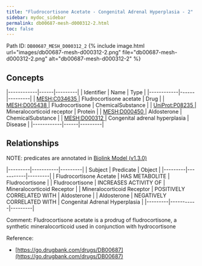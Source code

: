 ```yaml
---
title: "Fludrocortisone Acetate - Congenital Adrenal Hyperplasia - 2"
sidebar: mydoc_sidebar
permalink: db00687-mesh-d000312-2.html
toc: false 
---
```



Path ID: `DB00687_MESH_D000312_2`
{% include image.html url="images/db00687-mesh-d000312-2.png" file="db00687-mesh-d000312-2.png" alt="db00687-mesh-d000312-2" %}

## Concepts

|------------|------|---------|
| Identifier | Name | Type    |
|------------|------|---------|
| <a href="https://identifiers.org/MESH:C034635">MESH:C034635 </a> | Fludrocortisone acetate | Drug |
| <a href="https://identifiers.org/MESH:D005438">MESH:D005438 </a> | Fludrocortisone | ChemicalSubstance |
| <a href="https://identifiers.org/UniProt:P08235">UniProt:P08235 </a> | Mineralocorticoid receptor | Protein |
| <a href="https://identifiers.org/MESH:D000450">MESH:D000450 </a> | Aldosterone | ChemicalSubstance |
| <a href="https://identifiers.org/MESH:D000312">MESH:D000312 </a> | Congenital adrenal hyperplasia | Disease |
|------------|------|---------|

## Relationships


NOTE: predicates are annotated in <a href="https://github.com/biolink/biolink-model/releases/tag/v1.3.0">Biolink Model (v1.3.0)</a>

|---------|-----------|---------|
| Subject | Predicate | Object  |
|---------|-----------|---------|
| Fludrocortisone Acetate | HAS METABOLITE | Fludrocortisone |
| Fludrocortisone | INCREASES ACTIVITY OF | Mineralocorticoid Receptor |
| Mineralocorticoid Receptor | POSITIVELY CORRELATED WITH | Aldosterone |
| Aldosterone | NEGATIVELY CORRELATED WITH | Congenital Adrenal Hyperplasia |
|---------|-----------|---------|

Comment: Fludrocortisone acetate is a prodrug of fludrocortisone, a synthetic mineralocorticoid used in conjunction with hydrocortisone

Reference: 
  - [https://go.drugbank.com/drugs/DB00687](https://go.drugbank.com/drugs/DB00687)
